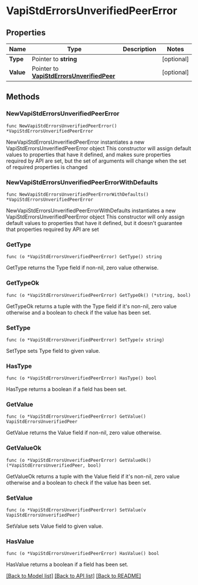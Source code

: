 # VapiStdErrorsUnverifiedPeerError

## Properties

Name | Type | Description | Notes
------------ | ------------- | ------------- | -------------
**Type** | Pointer to **string** |  | [optional] 
**Value** | Pointer to [**VapiStdErrorsUnverifiedPeer**](VapiStdErrorsUnverifiedPeer.md) |  | [optional] 

## Methods

### NewVapiStdErrorsUnverifiedPeerError

`func NewVapiStdErrorsUnverifiedPeerError() *VapiStdErrorsUnverifiedPeerError`

NewVapiStdErrorsUnverifiedPeerError instantiates a new VapiStdErrorsUnverifiedPeerError object
This constructor will assign default values to properties that have it defined,
and makes sure properties required by API are set, but the set of arguments
will change when the set of required properties is changed

### NewVapiStdErrorsUnverifiedPeerErrorWithDefaults

`func NewVapiStdErrorsUnverifiedPeerErrorWithDefaults() *VapiStdErrorsUnverifiedPeerError`

NewVapiStdErrorsUnverifiedPeerErrorWithDefaults instantiates a new VapiStdErrorsUnverifiedPeerError object
This constructor will only assign default values to properties that have it defined,
but it doesn't guarantee that properties required by API are set

### GetType

`func (o *VapiStdErrorsUnverifiedPeerError) GetType() string`

GetType returns the Type field if non-nil, zero value otherwise.

### GetTypeOk

`func (o *VapiStdErrorsUnverifiedPeerError) GetTypeOk() (*string, bool)`

GetTypeOk returns a tuple with the Type field if it's non-nil, zero value otherwise
and a boolean to check if the value has been set.

### SetType

`func (o *VapiStdErrorsUnverifiedPeerError) SetType(v string)`

SetType sets Type field to given value.

### HasType

`func (o *VapiStdErrorsUnverifiedPeerError) HasType() bool`

HasType returns a boolean if a field has been set.

### GetValue

`func (o *VapiStdErrorsUnverifiedPeerError) GetValue() VapiStdErrorsUnverifiedPeer`

GetValue returns the Value field if non-nil, zero value otherwise.

### GetValueOk

`func (o *VapiStdErrorsUnverifiedPeerError) GetValueOk() (*VapiStdErrorsUnverifiedPeer, bool)`

GetValueOk returns a tuple with the Value field if it's non-nil, zero value otherwise
and a boolean to check if the value has been set.

### SetValue

`func (o *VapiStdErrorsUnverifiedPeerError) SetValue(v VapiStdErrorsUnverifiedPeer)`

SetValue sets Value field to given value.

### HasValue

`func (o *VapiStdErrorsUnverifiedPeerError) HasValue() bool`

HasValue returns a boolean if a field has been set.


[[Back to Model list]](../README.md#documentation-for-models) [[Back to API list]](../README.md#documentation-for-api-endpoints) [[Back to README]](../README.md)


